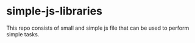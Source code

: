 # simple-js-libraries
This repo consists of small and simple js file that can be used to perform simple tasks.

